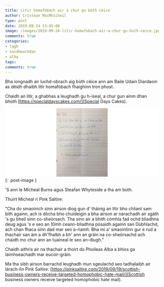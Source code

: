 ```yaml
---
title: Litir homafòbach air a chur gu bùth cèice
author: Crìstean MacMhìcheil
type: post
date: 2019-09-24 13:45:00
image: /images/2019-09-24-litir-homafobach-air-a-chur-gu-buth-ceice.jpg
comments: true
categories:
- lagh
- naidheachdan
- alba
tags:
comments: true
---
```


Bha iongnadh air luchd-obrach aig bùth cèice ann am Baile Udain Diardaoin as dèidh dhaibh litir homafòbach fhaighinn tron phost.

<!--more-->

Chaidh an litir, a ghabhas a leughadh gu h-ìseal, a chur gun ainm dhan bhùth [https://specialdayscakes.com/](Special Days Cakes).

![Litir homafòbach a chaidh a chur gu Special Days Cakes](/images/2019-09-24-litir-homafobach-air-a-chur-gu-buth-ceice.png){: .post-image }

'S ann le Mìcheal Burns agus Steafan Whyteside a tha am bùth.

Thuirt Mìcheal ri Pink Saltire:

"Cha do smaoinich sinn airson diog gun d' thàinig an litir bho chliant sam bith againn, ach is dòcha bho chuideigin a bha airson ar nàrachadh air sgàth 's gu bheil sinn co-sheòrsach. Tha sinn air a bhith còmhla fad ochd bliadhna deug agus 's e seo an 10mh ceann-bliadhna pòsaidh againn san Dùbhlachd, ach chan fhaca sinn dad mar seo a-riamh. Bha mi a' smaointinn gur e rud a thachair san àm a dh'fhalbh a bh' ann an gràin na co-sheòrsachd ach chaidh mo chur ann an tuaineal le seo an-diugh."

Chaidh aithris air na thachair a thoirt do Phoileas Alba a bhios ga làimhseachadh mar eucoir-gràin.

Ma tha sibh airson barrachd leughadh mun sgeulachd seo tadhalaibh air làrach-lìn Pink Saltire: [https://pinksaltire.com/2019/09/19/scottish-business-owners-receive-targeted-homophobic-hate-mail/](Scottish business owners receive targeted homophobic hate mail).
